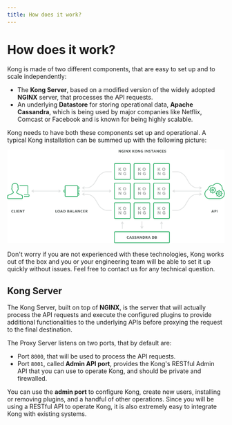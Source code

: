 ```yaml
---
title: How does it work?
---
```


# How does it work?

Kong is made of two different components, that are easy to set up and to scale independently:

* The **Kong Server**, based on a modified version of the widely adopted **NGINX** server, that processes the API requests.
* An underlying **Datastore** for storing operational data, **Apache Cassandra**, which is being used by major companies like Netflix, Comcast or Facebook and is known for being highly scalable.

Kong needs to have both these components set up and operational. A typical Kong installation can be summed up with the following picture:

![](/assets/images/docs/kong-detailed.png)

Don't worry if you are not experienced with these technologies, Kong works out of the box and you or your engineering team will be able to set it up quickly without issues. Feel free to contact us for any technical question.

## Kong Server

The Kong Server, built on top of **NGINX**, is the server that will actually process the API requests and execute the configured plugins to provide additional functionalities to the underlying APIs before proxying the request to the final destination.

The Proxy Server listens on two ports, that by default are:

* Port `8000`, that will be used to process the API requests.
* Port `8001`, called **Admin API port**, provides the Kong's RESTful Admin API that you can use to operate Kong, and should be private and firewalled.

You can use the **admin port** to configure Kong, create new users, installing or removing plugins, and a handful of other operations. Since you will be using a RESTful API to operate Kong, it is also extremely easy to integrate Kong with existing systems.
